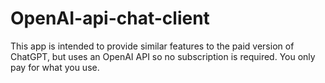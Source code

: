 # OpenAI-api-chat-client

This app is intended to provide similar features to the paid version of ChatGPT, but uses an OpenAI API so no subscription is required. You only pay for what you use.
